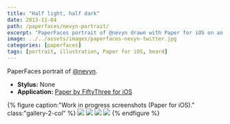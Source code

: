 ```yaml
---
title: "Half light, half dark"
date: 2013-11-04
path: /paperfaces/nevyn-portrait/
excerpt: "PaperFaces portrait of @nevyn drawn with Paper for iOS on an iPad."
image: ../../assets/images/paperfaces-nevyn-twitter.jpg
categories: [paperfaces]
tags: [portrait, illustration, Paper for iOS, beard]
---
```


PaperFaces portrait of [@nevyn](https://twitter.com/nevyn).

* **Stylus:** None
* **Application:** [Paper by FiftyThree for iOS](http://www.fiftythree.com/paper)

{% figure caption:"Work in progress screenshots (Paper for iOS)." class:"gallery-2-col" %}
[![](../../assets/images/paperfaces-nevyn-process-1-600.jpg)](../../assets/images/paperfaces-nevyn-process-1-lg.jpg)
[![](../../assets/images/paperfaces-nevyn-process-2-600.jpg)](../../assets/images/paperfaces-nevyn-process-2-lg.jpg)
[![](../../assets/images/paperfaces-nevyn-process-3-600.jpg)](../../assets/images/paperfaces-nevyn-process-3-lg.jpg)
[![](../../assets/images/paperfaces-nevyn-process-4-600.jpg)](../../assets/images/paperfaces-nevyn-process-4-lg.jpg)
{% endfigure %}
